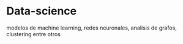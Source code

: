 # Data-science
modelos de machine learning, redes neuronales, analisis de grafos, clustering entre otros
